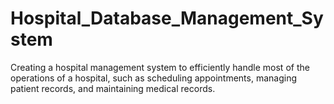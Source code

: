 # Hospital_Database_Management_System
Creating a hospital management system to efficiently handle most of the operations of a hospital, such as scheduling appointments, managing patient records, and maintaining medical records.
